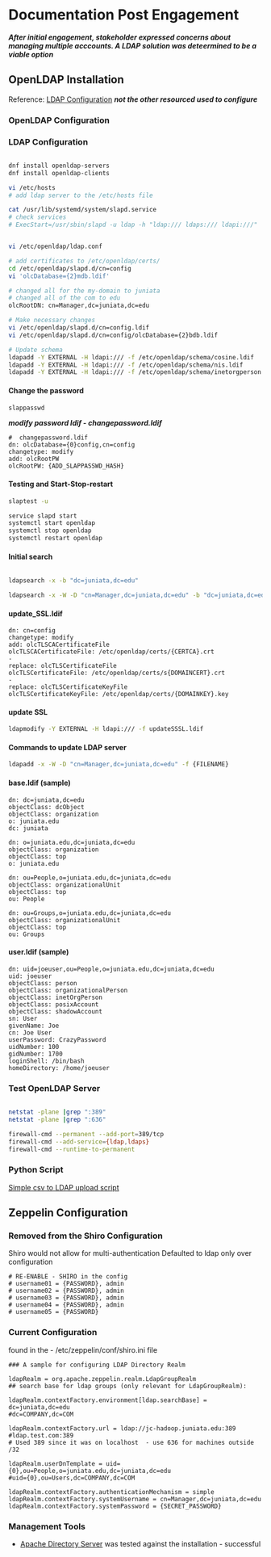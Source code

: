 # Documentation Post Engagement

***After initial engagement, stakeholder expressed concerns about managing multiple acccounts. A LDAP solution was deteermined to be a viable option***


## OpenLDAP Installation

Reference: [LDAP Configuration](https://www.thegeekstuff.com/2015/01/openldap-linux/)
***not the other resourced used to configure***

### OpenLDAP Configuration

### LDAP Configuration

```bash

dnf install openldap-servers
dnf install openldap-clients

vi /etc/hosts
# add ldap server to the /etc/hosts file

cat /usr/lib/systemd/system/slapd.service
# check services
# ExecStart=/usr/sbin/slapd -u ldap -h "ldap:/// ldaps:/// ldapi:///"


vi /etc/openldap/ldap.conf

# add certificates to /etc/openldap/certs/
cd /etc/openldap/slapd.d/cn=config
vi 'olcDatabase={2}mdb.ldif'

# changed all for the my-domain to juniata
# changed all of the com to edu
olcRootDN: cn=Manager,dc=juniata,dc=edu

# Make necessary changes
vi /etc/openldap/slapd.d/cn=config.ldif
vi /etc/openldap/slapd.d/cn=config/olcDatabase={2}bdb.ldif

# Update schema
ldapadd -Y EXTERNAL -H ldapi:/// -f /etc/openldap/schema/cosine.ldif
ldapadd -Y EXTERNAL -H ldapi:/// -f /etc/openldap/schema/nis.ldif
ldapadd -Y EXTERNAL -H ldapi:/// -f /etc/openldap/schema/inetorgperson.ldif


```
#### Change the password

```bash
slappasswd
```
***modify password ldif - changepassword.ldif***
```
#  changepassword.ldif
dn: olcDatabase={0}config,cn=config
changetype: modify
add: olcRootPW
olcRootPW: {ADD_SLAPPASSWD_HASH}
```
#### Testing and Start-Stop-restart

```bash
slaptest -u

service slapd start
systemctl start openldap
systemctl stop openldap
systemctl restart openldap

```
#### Initial search

```bash

ldapsearch -x -b "dc=juniata,dc=edu"

ldapsearch -x -W -D "cn=Manager,dc=juniata,dc=edu" -b "dc=juniata,dc=edu" "(objectclass=*)"

```

#### update_SSL.ldif

```
dn: cn=config
changetype: modify
add: olcTLSCACertificateFile
olcTLSCACertificateFile: /etc/openldap/certs/{CERTCA}.crt
-
replace: olcTLSCertificateFile
olcTLSCertificateFile: /etc/openldap/certs/s{DOMAINCERT}.crt
-
replace: olcTLSCertificateKeyFile
olcTLSCertificateKeyFile: /etc/openldap/certs/{DOMAINKEY}.key
```
#### update SSL

```bash
ldapmodify -Y EXTERNAL -H ldapi:/// -f updateSSSL.ldif
```
#### Commands to update LDAP server

```bash
ldapadd -x -W -D "cn=Manager,dc=juniata,dc=edu" -f {FILENAME}
```

#### base.ldif (sample)

```
dn: dc=juniata,dc=edu
objectClass: dcObject
objectClass: organization
o: juniata.edu
dc: juniata

dn: o=juniata.edu,dc=juniata,dc=edu
objectClass: organization
objectClass: top
o: juniata.edu

dn: ou=People,o=juniata.edu,dc=juniata,dc=edu
objectClass: organizationalUnit
objectClass: top
ou: People

dn: ou=Groups,o=juniata.edu,dc=juniata,dc=edu
objectClass: organizationalUnit
objectClass: top
ou: Groups

```

#### user.ldif (sample)

```
dn: uid=joeuser,ou=People,o=juniata.edu,dc=juniata,dc=edu
uid: joeuser
objectClass: person
objectClass: organizationalPerson
objectClass: inetOrgPerson
objectClass: posixAccount
objectClass: shadowAccount
sn: User
givenName: Joe
cn: Joe User
userPassword: CrazyPassword
uidNumber: 100
gidNumber: 1700
loginShell: /bin/bash
homeDirectory: /home/joeuser

```

### Test OpenLDAP Server

```bash

netstat -plane |grep ":389"
netstat -plane |grep ":636"

firewall-cmd --permanent --add-port=389/tcp
firewall-cmd --add-service={ldap,ldaps}
firewall-cmd --runtime-to-permanent

```

### Python Script

[Simple csv to LDAP upload script](python-script/README.md)


## Zeppelin Configuration

### Removed from the Shiro Configuration
Shiro would not allow for multi-authentication
Defaulted to ldap only over configuration

```
# RE-ENABLE - SHIRO in the config
# username01 = {PASSWORD}, admin
# username02 = {PASSWORD}, admin
# username03 = {PASSWORD}, admin
# username04 = {PASSWORD}, admin
# username05 = {PASSWORD}

```
### Current Configuration

found in the - /etc/zeppelin/conf/shiro.ini file

```
### A sample for configuring LDAP Directory Realm

ldapRealm = org.apache.zeppelin.realm.LdapGroupRealm
## search base for ldap groups (only relevant for LdapGroupRealm):

ldapRealm.contextFactory.environment[ldap.searchBase] = dc=juniata,dc=edu
#dc=COMPANY,dc=COM

ldapRealm.contextFactory.url = ldap://jc-hadoop.juniata.edu:389
#ldap.test.com:389
# Used 389 since it was on localhost  - use 636 for machines outside /32

ldapRealm.userDnTemplate = uid={0},ou=People,o=juniata.edu,dc=juniata,dc=edu
#uid={0},ou=Users,dc=COMPANY,dc=COM

ldapRealm.contextFactory.authenticationMechanism = simple
ldapRealm.contextFactory.systemUsername = cn=Manager,dc=juniata,dc=edu
ldapRealm.contextFactory.systemPassword = {SECRET_PASSWORD}
```


### Management Tools

* [Apache Directory Server](https://directory.apache.org/studio/) was tested against the installation - successful
